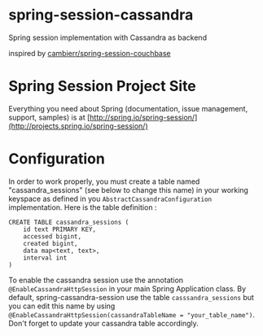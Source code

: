 # spring-session-cassandra

Spring session implementation with Cassandra as backend

inspired by [cambierr/spring-session-couchbase](https://github.com/cambierr/spring-session-couchbase)

# Spring Session Project Site

Everything you need about Spring (documentation, issue management, support, samples) is at [http://spring.io/spring-session/](http://projects.spring.io/spring-session/)

# Configuration

In order to work properly, you must create a table named "cassandra_sessions" (see below to change this name) in your working keyspace as defined in you `AbstractCassandraConfiguration` implementation.
Here is the table definition : 
```cql
CREATE TABLE cassandra_sessions (
    id text PRIMARY KEY,
    accessed bigint,
    created bigint,
    data map<text, text>,
    interval int
) 
```

To enable the cassandra session use the annotation `@EnableCassandraHttpSession` in your main Spring Application class. By default, spring-cassandra-session use the table `casssandra_sessions` but you can edit this name by using `@EnableCassandraHttpSession(cassandraTableName = "your_table_name")`. Don't forget to update your cassandra table accordingly.
